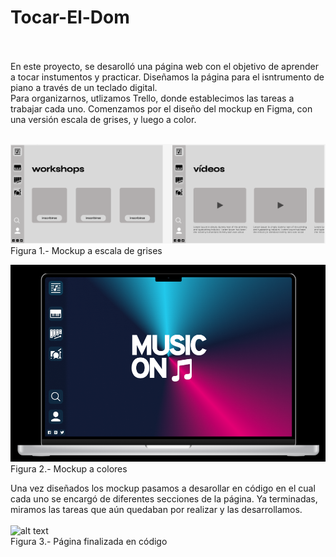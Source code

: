 # Tocar-El-Dom
<br>
<br>
En este proyecto, se desarolló una página web con el objetivo de aprender a tocar instumentos y practicar.
Diseñamos la página para el isntrumento de piano a través de un teclado digital.
<br>
Para organizarnos, utlizamos Trello, donde establecimos las tareas a trabajar cada uno. Comenzamos por el diseño del mockup en Figma, 
con una versión escala de grises, y luego a color. 
<br>
<br>

![alt text](https://github.com/adriansunye/tocarElDOM/blob/final/media/mockup/Mockup.png?raw=true)
<br>
Figura 1.- Mockup a escala de grises
<br>

![alt text](https://github.com/adriansunye/tocarElDOM/blob/final/media/mockup/Mockup1.png?raw=true)
<br>
Figura 2.- Mockup a colores
<br>

Una vez diseñados los mockup pasamos a desarollar en código en el cual cada uno se encargó de 
diferentes secciones de la página. Ya terminadas, miramos las tareas que aún quedaban por realizar y las desarrollamos.
<br>
<br>
![alt text](https://github.com/adriansunye/tocarElDOM/blob/final/media/mockup/P%C3%A1gina%201.png)
<br>
Figura 3.- Página finalizada en código
<br>
